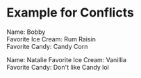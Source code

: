 # Example for Conflicts

Name: Bobby  
Favorite Ice Cream: Rum Raisin  
Favorite Candy: Candy Corn 

Name: Natalie
Favorite Ice Cream: Vanillia   
Favorite Candy: Don't like Candy lol

